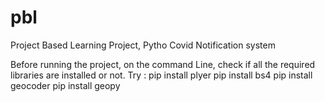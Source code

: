 # pbl
Project Based Learning Project, Pytho Covid Notification system

Before running the project, on the command Line, check if all the required libraries are installed or not. Try :
pip install plyer
pip install bs4
pip install geocoder
pip install geopy

